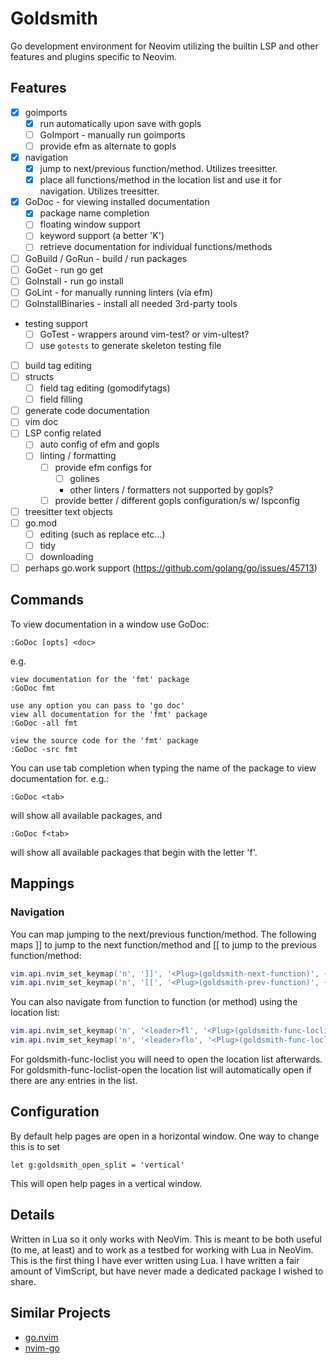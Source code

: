 # Goldsmith

Go development environment for Neovim utilizing the builtin LSP and other features and plugins specific to Neovim.

## Features
- [X] goimports
    - [X] run automatically upon save with gopls
    - [ ] GoImport - manually run goimports
    - [ ] provide efm as alternate to gopls
- [X] navigation
    - [X] jump to next/previous function/method. Utilizes treesitter.
    - [X] place all functions/method in the location list and use it for navigation. Utilizes treesitter.
- [X] GoDoc - for viewing installed documentation
    - [X] package name completion
    - [ ] floating window support
    - [ ] keyword support (a better 'K')
    - [ ] retrieve documentation for individual functions/methods
- [ ] GoBuild / GoRun - build / run packages
- [ ] GoGet - run go get
- [ ] GoInstall - run go install
- [ ] GoLint - for manually running linters (via efm)
- [ ] GoInstallBinaries - install all needed 3rd-party tools
- testing support
    - [ ] GoTest - wrappers around vim-test? or vim-ultest?
    - [ ] use `gotests` to generate skeleton testing file
- [ ] build tag editing
- [ ] structs
    - [ ] field tag editing (gomodifytags)
    - [ ] field filling
- [ ] generate code documentation
- [ ] vim doc
- [ ] LSP config related
    - [ ] auto config of efm and gopls
    - [ ] linting / formatting
        - [ ] provide efm configs for
            - [ ] golines
            * other linters / formatters not supported by gopls?
        - [ ] provide better / different gopls configuration/s w/ lspconfig
- [ ] treesitter text objects
- [ ] go.mod 
    - [ ] editing (such as replace etc...)
    - [ ] tidy
    - [ ] downloading
- [ ] perhaps go.work support (https://github.com/golang/go/issues/45713)

## Commands
To view documentation in a window use GoDoc:
```vim
:GoDoc [opts] <doc> 
```
e.g. 
```vim
view documentation for the 'fmt' package
:GoDoc fmt

use any option you can pass to 'go doc'
view all documentation for the 'fmt' package
:GoDoc -all fmt

view the source code for the 'fmt' package
:GoDoc -src fmt
```
You can use tab completion when typing the name of the package to view documentation for. e.g.:
```
:GoDoc <tab>
```
will show all available packages, and
```
:GoDoc f<tab>
```
will show all available packages that begin with the letter 'f'.

## Mappings

### Navigation
You can map jumping to the next/previous function/method. The following maps ]] to jump to the
next function/method and [[ to jump to the previous function/method:
```lua
vim.api.nvim_set_keymap('n', ']]', '<Plug>(goldsmith-next-function)', { silent = true })
vim.api.nvim_set_keymap('n', '[[', '<Plug>(goldsmith-prev-function)', { silent = true })
```
You can also navigate from function to function (or method) using the location list:
```lua
vim.api.nvim_set_keymap('n', '<leader>fl', '<Plug>(goldsmith-func-loclist)', { silent = true })
vim.api.nvim_set_keymap('n', '<leader>flo', '<Plug>(goldsmith-func-loclist-open)', { silent = true })
```
For goldsmith-func-loclist you will need to open the location list afterwards.  For goldsmith-func-loclist-open
the location list will automatically open if there are any entries in the list.

## Configuration
By default help pages are open in a horizontal window. One way to change this is to set
```vim
let g:goldsmith_open_split = 'vertical'
```
This will open help pages in a vertical window.

## Details
Written in Lua so it only works with NeoVim. This is meant to be both useful (to me, at least) and to work as a testbed
for working with Lua in NeoVim. This is the first thing I have ever written using Lua. I have written a fair amount of
VimScript, but have never made a dedicated package I wished to share.

## Similar Projects
* [go.nvim](https://github.com/ray-x/go.nvim)
* [nvim-go](https://github.com/crispgm/nvim-go)
